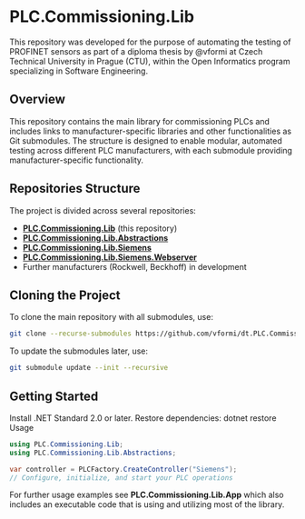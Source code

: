 # PLC.Commissioning.Lib
This repository was developed for the purpose of automating the testing of PROFINET sensors as part of a diploma thesis by @vformi at Czech Technical University in Prague (CTU), within the Open Informatics program specializing in Software Engineering.

## Overview

This repository contains the main library for commissioning PLCs and includes links to manufacturer-specific libraries and other functionalities as Git submodules. The structure is designed to enable modular, automated testing across different PLC manufacturers, with each submodule providing manufacturer-specific functionality.

## Repositories Structure

The project is divided across several repositories:
- **[PLC.Commissioning.Lib](https://github.com/vformi/PLC.Commissioning.Lib)** (this repository)
- **[PLC.Commissioning.Lib.Abstractions](https://github.com/vformi/PLC.Commissioning.Lib.Abstractions)**
- **[PLC.Commissioning.Lib.Siemens](https://github.com/vformi/PLC.Commissioning.Lib.Siemens)**
- **[PLC.Commissioning.Lib.Siemens.Webserver](https://github.com/vformi/PLC.Commissioning.Lib.Siemens.Webserver)**
- Further manufacturers (Rockwell, Beckhoff) in development 

## Cloning the Project

To clone the main repository with all submodules, use:
```bash
git clone --recurse-submodules https://github.com/vformi/dt.PLC.Commissioning.Lib
```
To update the submodules later, use:
```bash
git submodule update --init --recursive
```
## Getting Started
Install .NET Standard 2.0 or later.
Restore dependencies:
dotnet restore
Usage
```csharp
using PLC.Commissioning.Lib;
using PLC.Commissioning.Lib.Abstractions;

var controller = PLCFactory.CreateController("Siemens");
// Configure, initialize, and start your PLC operations
```
For further usage examples see **PLC.Commissioning.Lib.App** which also includes an executable code that is using and utilizing most of the library.